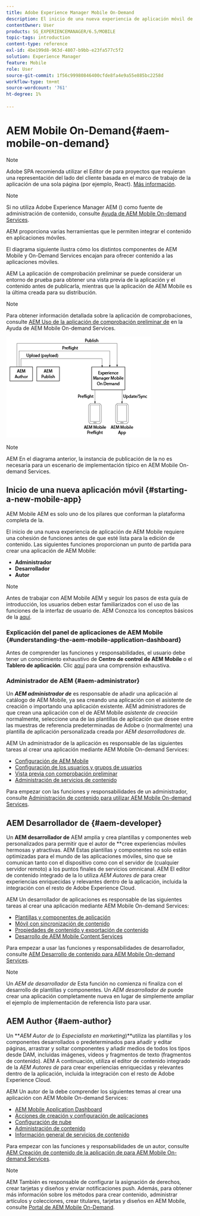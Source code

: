 ```yaml
---
title: Adobe Experience Manager Mobile On-Demand
description: El inicio de una nueva experiencia de aplicación móvil de Adobe Experience Manager AEM () requiere una cohesión de funciones antes de que esté lista para la edición de contenido. AEM Siga esta página para empezar a usar los servicios móviles bajo demanda de la aplicación de la versión de.
contentOwner: User
products: SG_EXPERIENCEMANAGER/6.5/MOBILE
topic-tags: introduction
content-type: reference
exl-id: 4be199d8-963d-4807-b9bb-e23fa577c5f2
solution: Experience Manager
feature: Mobile
role: User
source-git-commit: 1f56c99980846400cfde8fa4e9a55e885bc2258d
workflow-type: tm+mt
source-wordcount: '761'
ht-degree: 1%

---
```


# AEM Mobile On-Demand{#aem-mobile-on-demand}

>[!NOTE]
>
>Adobe SPA recomienda utilizar el Editor de para proyectos que requieran una representación del lado del cliente basada en el marco de trabajo de la aplicación de una sola página (por ejemplo, React). [Más información](/help/sites-developing/spa-overview.md).

>[!NOTE]
>
>Si no utiliza Adobe Experience Manager AEM () como fuente de administración de contenido, consulte [Ayuda de AEM Mobile On-demand Services](https://helpx.adobe.com/digital-publishing-solution/topics.html).

AEM proporciona varias herramientas que le permiten integrar el contenido en aplicaciones móviles.

El diagrama siguiente ilustra cómo los distintos componentes de AEM Mobile y On-Demand Services encajan para ofrecer contenido a las aplicaciones móviles.

AEM La aplicación de comprobación preliminar se puede considerar un entorno de prueba para obtener una vista previa de la aplicación y el contenido antes de publicarla, mientras que la aplicación de AEM Mobile es la última creada para su distribución.

>[!NOTE]
>
>Para obtener información detallada sobre la aplicación de comprobaciones, consulte [AEM Uso de la aplicación de comprobación preliminar de](https://helpx.adobe.com/digital-publishing-solution/help/preflight-app.html) en la Ayuda de AEM Mobile On-demand Services.

![chlimage_1-171](assets/chlimage_1-171.png)

>[!NOTE]
>
>AEM En el diagrama anterior, la instancia de publicación de la no es necesaria para un escenario de implementación típico en AEM Mobile On-demand Services.

## Inicio de una nueva aplicación móvil {#starting-a-new-mobile-app}

AEM Mobile AEM es solo uno de los pilares que conforman la plataforma completa de la.

El inicio de una nueva experiencia de aplicación de AEM Mobile requiere una cohesión de funciones antes de que esté lista para la edición de contenido. Las siguientes funciones proporcionan un punto de partida para crear una aplicación de AEM Mobile:

* **Administrador**
* **Desarrollador**
* **Autor**

>[!NOTE]
>
>Antes de trabajar con AEM Mobile AEM y seguir los pasos de esta guía de introducción, los usuarios deben estar familiarizados con el uso de las funciones de la interfaz de usuario de. AEM Conozca los conceptos básicos de la [aquí](/help/sites-deploying/deploy.md).

### Explicación del panel de aplicaciones de AEM Mobile {#understanding-the-aem-mobile-application-dashboard}

Antes de comprender las funciones y responsabilidades, el usuario debe tener un conocimiento exhaustivo de **Centro de control de AEM Mobile** o el **Tablero de aplicación**. Clic [aquí](/help/mobile/mobile-apps-ondemand-application-dashboard.md) para una comprensión exhaustiva.

### Administrador de AEM {#aem-administrator}

Un ***AEM administrador de*** es responsable de añadir una aplicación al catálogo de AEM Mobile, ya sea creando una aplicación con el asistente de creación o importando una aplicación existente. AEM administradores de que crean una aplicación con el de AEM Mobile *asistente de creación* normalmente, seleccione una de las plantillas de aplicación que desee entre las muestras de referencia predeterminadas de Adobe o (normalmente) una plantilla de aplicación personalizada creada por *AEM desarrolladores de.*

AEM Un administrador de la aplicación es responsable de las siguientes tareas al crear una aplicación mediante AEM Mobile On-demand Services:

* [Configuración de AEM Mobile](/help/mobile/aem-mobile-setup.md)
* [Configuración de los usuarios y grupos de usuarios](/help/mobile/aem-mobile-configure-users.md)
* [Vista previa con comprobación preliminar](/help/mobile/aem-mobile-manage-ondemand-services.md)
* [Administración de servicios de contenido](/help/mobile/developing-content-services.md)

Para empezar con las funciones y responsabilidades de un administrador, consulte [Administración de contenido para utilizar AEM Mobile On-demand Services](/help/mobile/aem-mobile.md).

## AEM Desarrollador de {#aem-developer}

Un **AEM desarrollador de** AEM amplía y crea plantillas y componentes web personalizados para permitir que el autor de **cree experiencias móviles hermosas y atractivas. AEM Estas plantillas y componentes no solo están optimizadas para el mundo de las aplicaciones móviles, sino que se comunican tanto con el dispositivo como con el servidor de (cualquier servidor remoto) a los puntos finales de servicios omnicanal. AEM El editor de contenido integrado de la lo utiliza *AEM Autores de* para crear experiencias enriquecidas y relevantes dentro de la aplicación, incluida la integración con el resto de Adobe Experience Cloud.

AEM Un desarrollador de aplicaciones es responsable de las siguientes tareas al crear una aplicación mediante AEM Mobile On-demand Services:

* [Plantillas y componentes de aplicación](/help/mobile/app-templates-and-components1.md)
* [Móvil con sincronización de contenido](/help/mobile/mobile-ondemand-contentsync.md)
* [Propiedades de contenido y exportación de contenido](/help/mobile/on-demand-content-properties-exporting.md)
* [Desarrollo de AEM Mobile Content Services](/help/mobile/developing-content-services.md)

Para empezar a usar las funciones y responsabilidades de desarrollador, consulte [AEM Desarrollo de contenido para AEM Mobile On-demand Services](/help/mobile/aem-mobile-on-demand.md).

>[!NOTE]
>
>Un *AEM de desarrollador de* Esta función no comienza ni finaliza con el desarrollo de plantillas y componentes. Un *AEM desarrollador de* puede crear una aplicación completamente nueva en lugar de simplemente ampliar el ejemplo de implementación de referencia listo para usar.

## AEM Author {#aem-author}

Un ***AEM Autor de* (o *Especialista en marketing*)**utiliza las plantillas y los componentes desarrollados o predeterminados para añadir y editar páginas, arrastrar y soltar componentes y añadir medios de todos los tipos desde DAM, incluidas imágenes, vídeos y fragmentos de texto (fragmentos de contenido). AEM A continuación, utiliza el editor de contenido integrado de la *AEM Autores de* para crear experiencias enriquecidas y relevantes dentro de la aplicación, incluida la integración con el resto de Adobe Experience Cloud.

AEM Un autor de la debe comprender los siguientes temas al crear una aplicación con AEM Mobile On-demand Services:

* [AEM Mobile Application Dashboard](/help/mobile/mobile-apps-ondemand-application-dashboard.md)
* [Acciones de creación y configuración de aplicaciones](/help/mobile/mobile-apps-ondemand-application-create-configure-action.md)
* [Configuración de nube](/help/mobile/mobile-on-demand-associating-an-on-demand-app-to-cloud-configuration.md)
* [Administración de contenido](/help/mobile/mobile-apps-ondemand-manage-content-ondemand.md)
* [Información general de servicios de contenido](/help/mobile/develop-content-as-a-service.md)

Para empezar con las funciones y responsabilidades de un autor, consulte [AEM Creación de contenido de la aplicación de para AEM Mobile On-demand Services](/help/mobile/mobile-apps-ondemand.md).

>[!NOTE]
>
>AEM También es responsable de configurar la asignación de derechos, crear tarjetas y diseños y enviar notificaciones push. Además, para obtener más información sobre los métodos para crear contenido, administrar artículos y colecciones, crear titulares, tarjetas y diseños en AEM Mobile, consulte [Portal de AEM Mobile On-Demand](https://helpx.adobe.com/digital-publishing-solution/topics.html#dynamicpod_reference_2).
